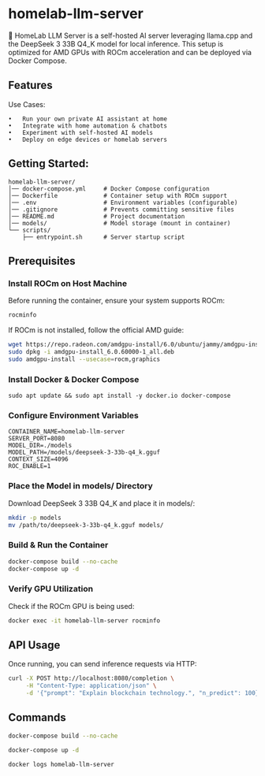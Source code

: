 # homelab-llm-server

🔬  HomeLab LLM Server is a self-hosted AI server leveraging llama.cpp and the DeepSeek 3 33B Q4_K model for local inference. This setup is optimized for AMD GPUs with ROCm acceleration and can be deployed via Docker Compose.

## Features

Use Cases:

	•	Run your own private AI assistant at home
	•	Integrate with home automation & chatbots
	•	Experiment with self-hosted AI models
	•	Deploy on edge devices or homelab servers

## Getting Started:

```text
homelab-llm-server/
│── docker-compose.yml     # Docker Compose configuration
│── Dockerfile             # Container setup with ROCm support
│── .env                   # Environment variables (configurable)
│── .gitignore             # Prevents committing sensitive files
│── README.md              # Project documentation
│── models/                # Model storage (mount in container)
└── scripts/
    ├── entrypoint.sh      # Server startup script
```

## Prerequisites

### Install ROCm on Host Machine

Before running the container, ensure your system supports ROCm:

```bash
rocminfo
```

If ROCm is not installed, follow the official AMD guide:

```bash
wget https://repo.radeon.com/amdgpu-install/6.0/ubuntu/jammy/amdgpu-install_6.0.60000-1_all.deb
sudo dpkg -i amdgpu-install_6.0.60000-1_all.deb
sudo amdgpu-install --usecase=rocm,graphics
```

### Install Docker & Docker Compose

```
sudo apt update && sudo apt install -y docker.io docker-compose
```

### Configure Environment Variables

```
CONTAINER_NAME=homelab-llm-server
SERVER_PORT=8080
MODEL_DIR=./models
MODEL_PATH=/models/deepseek-3-33b-q4_k.gguf
CONTEXT_SIZE=4096
ROC_ENABLE=1
```

### Place the Model in models/ Directory

Download DeepSeek 3 33B Q4_K and place it in models/:

```bash
mkdir -p models
mv /path/to/deepseek-3-33b-q4_k.gguf models/
```

### Build & Run the Container

```bash
docker-compose build --no-cache
docker-compose up -d
```

### Verify GPU Utilization

Check if the ROCm GPU is being used:

```bash
docker exec -it homelab-llm-server rocminfo
```

## API Usage

Once running, you can send inference requests via HTTP:

```bash
curl -X POST http://localhost:8080/completion \
     -H "Content-Type: application/json" \
     -d '{"prompt": "Explain blockchain technology.", "n_predict": 100}'
```

## Commands

```bash
docker-compose build --no-cache
```

```bash
docker-compose up -d
```

```bash
docker logs homelab-llm-server
```